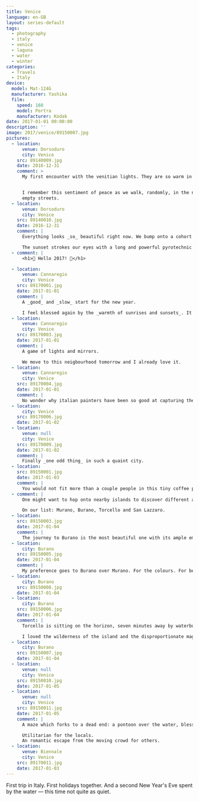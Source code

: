```yaml
---
title: Venice
language: en-GB
layout: series-default
tags:
  - photography
  - italy
  - venice
  - laguna
  - water
  - winter
categories:
  - Travels
  - Italy
device:
  model: Mat-124G
  manufacturer: Yashika
  film:
    speed: 160
    model: Portra
    manufacturer: Kodak
date: 2017-01-01 00:00:00
description: ''
image: 2017/venice/89150007.jpg
pictures:
  - location:
      venue: Dorsoduro
      city: Venice
    src: 89140009.jpg
    date: 2016-12-31
    comment: >
      My first encounter with the venitian lights. They are so warm in winter…


      I remember this sentiment of peace as we walk, randomly, in the nearly
      empty streets.
  - location:
      venue: Dorsoduro
      city: Venice
    src: 89140010.jpg
    date: 2016-12-31
    comment: |
      Everything looks _so_ beautiful right now. We bump onto a cohort of  tourists only at the end of our first afternoon — they have not disappeared after all.

      The sunset strokes our eyes with a long and powerful pyrotechnic show. Although there is still a long wait to go before getting to see the new year's eve fireworks.
  - comment: |
      <h1>🎉 Hello 2017! 🎉</h1>

  - location:
      venue: Cannaregio
      city: Venice
    src: 89170001.jpg
    date: 2017-01-01
    comment: |
      A _good_ and _slow_ start for the new year.

      I feel blessed again by the _warmth of sunrises and sunsets_. It gives an even deeper intensity to the turquoise colour of the canals.
  - location:
      venue: Cannaregio
      city: Venice
    src: 89170003.jpg
    date: 2017-01-01
    comment: |
      A game of lights and mirrors.

      We move to this neigbourhood tomorrow and I already love it.
  - location:
      venue: Cannaregio
      city: Venice
    src: 89170004.jpg
    date: 2017-01-01
    comment: |
      No wonder why italian painters have been so good at capturing the _colourful details_ of _light_.
  - location:
      city: Venice
    src: 89170006.jpg
    date: 2017-01-02
  - location:
      venue: null
      city: Venice
    src: 89170009.jpg
    date: 2017-01-02
    comment: |
      Finally _one odd thing_ in such a quaint city.
  - location:
    src: 89150001.jpg
    date: 2017-01-03
    comment: |
      You would not fit more than a couple people in this tiny coffee place.
  - comment: |
      One might want to hop onto nearby islands to discover different ambiances, and different landscapes.

      On our list: Murano, Burano, Torcello and San Lazzaro.
  - location:
    src: 89150003.jpg
    date: 2017-01-04
    comment: |
      The journey to Burano is the most beautiful one with its ample empty spaces. I would almost forget we are only a few kilometers from the mainland, on a thin layer of water.
  - location:
      city: Burano
    src: 89150005.jpg
    date: 2017-01-04
    comment: |
      My preference goes to Burano over Murano. For the colours. For being less busy.
  - location:
      city: Burano
    src: 89150008.jpg
    date: 2017-01-04
  - location:
      city: Burano
    src: 89150006.jpg
    date: 2017-01-04
    comment: |
      Torcello is sitting on the horizon, seven minutes away by waterbus.

      I loved the wilderness of the island and the disproportionate magnificence of its basilica and church. Rustic but well executed.
  - location:
      city: Burano
    src: 89150007.jpg
    date: 2017-01-04
  - location:
      venue: null
      city: Venice
    src: 89150010.jpg
    date: 2017-01-05
  - location:
      venue: null
      city: Venice
    src: 89150011.jpg
    date: 2017-01-05
    comment: |
      A maze which forks to a dead end: a pontoon over the water, blessed with a warm sunshine.

      Utilitarian for the locals.
      An romantic escape from the moving crowd for others.
  - location:
      venue: Biennale
      city: Venice
    src: 89170011.jpg
    date: 2017-01-03
---
```


First trip in Italy. First holidays together. And a second New Year's Eve spent by the water — this time not quite as quiet.
